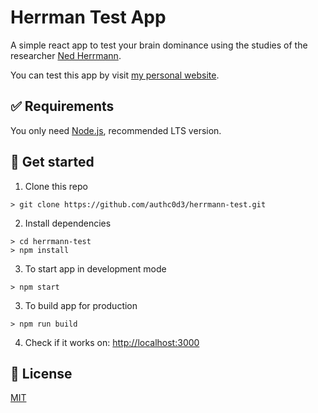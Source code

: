 # Herrman Test App

A simple react app to test your brain dominance using the studies of the researcher [Ned Herrmann](https://es.wikipedia.org/wiki/William_%22Ned%22_Herrmann).

You can test this app by visit [my personal website](https://programadorweb.dev/herrmann/).

## ✅ Requirements

You only need [Node.js](https://nodejs.org/), recommended LTS version.

## 🚀 Get started

1. Clone this repo

```
> git clone https://github.com/authc0d3/herrmann-test.git
```

2. Install dependencies

```
> cd herrmann-test
> npm install
```

3. To start app in development mode

```
> npm start
```

3. To build app for production

```
> npm run build
```

4. Check if it works on: [http://localhost:3000](http://localhost:3000)

## :book: License

[MIT](https://opensource.org/licenses/MIT)
